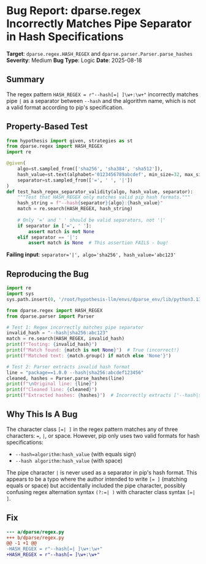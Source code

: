# Bug Report: dparse.regex Incorrectly Matches Pipe Separator in Hash Specifications

**Target**: `dparse.regex.HASH_REGEX` and `dparse.parser.Parser.parse_hashes`
**Severity**: Medium
**Bug Type**: Logic
**Date**: 2025-08-18

## Summary

The regex pattern `HASH_REGEX = r"--hash[=| ]\w+:\w+"` incorrectly matches pipe `|` as a separator between `--hash` and the algorithm name, which is not a valid format according to pip's specification.

## Property-Based Test

```python
from hypothesis import given, strategies as st
from dparse.regex import HASH_REGEX
import re

@given(
    algo=st.sampled_from(['sha256', 'sha384', 'sha512']),
    hash_value=st.text(alphabet='0123456789abcdef', min_size=32, max_size=64),
    separator=st.sampled_from(['=', ' ', '|'])
)
def test_hash_regex_separator_validity(algo, hash_value, separator):
    """Test that HASH_REGEX only matches valid pip hash formats."""
    hash_string = f"--hash{separator}{algo}:{hash_value}"
    match = re.search(HASH_REGEX, hash_string)
    
    # Only '=' and ' ' should be valid separators, not '|'
    if separator in ['=', ' ']:
        assert match is not None
    elif separator == '|':
        assert match is None  # This assertion FAILS - bug!
```

**Failing input**: `separator='|', algo='sha256', hash_value='abc123'`

## Reproducing the Bug

```python
import re
import sys
sys.path.insert(0, '/root/hypothesis-llm/envs/dparse_env/lib/python3.13/site-packages')

from dparse.regex import HASH_REGEX
from dparse.parser import Parser

# Test 1: Regex incorrectly matches pipe separator
invalid_hash = "--hash|sha256:abc123"
match = re.search(HASH_REGEX, invalid_hash)
print(f"Testing: {invalid_hash}")
print(f"Match found: {match is not None}")  # True (incorrect!)
print(f"Matched text: {match.group() if match else 'None'}")

# Test 2: Parser extracts invalid hash format
line = "package==1.0.0 --hash|sha256:abcdef123456"
cleaned, hashes = Parser.parse_hashes(line)
print(f"\nOriginal line: {line}")
print(f"Cleaned line: {cleaned}")
print(f"Extracted hashes: {hashes}")  # Incorrectly extracts ['--hash|sha256:abcdef123456']
```

## Why This Is A Bug

The character class `[=| ]` in the regex pattern matches any of three characters: `=`, `|`, or space. However, pip only uses two valid formats for hash specifications:
- `--hash=algorithm:hash_value` (with equals sign)
- `--hash algorithm:hash_value` (with space)

The pipe character `|` is never used as a separator in pip's hash format. This appears to be a typo where the author intended to write `[= ]` (matching equals or space) but accidentally included the pipe character, possibly confusing regex alternation syntax `(?:=| )` with character class syntax `[=| ]`.

## Fix

```diff
--- a/dparse/regex.py
+++ b/dparse/regex.py
@@ -1 +1 @@
-HASH_REGEX = r"--hash[=| ]\w+:\w+"
+HASH_REGEX = r"--hash[= ]\w+:\w+"
```